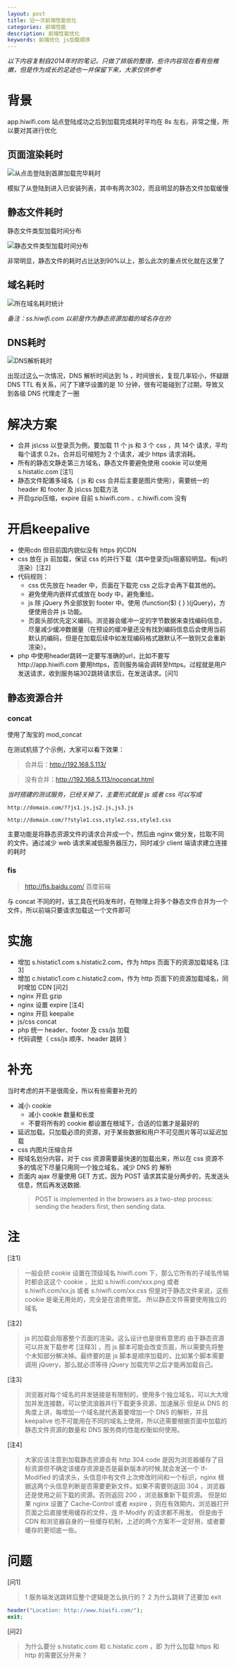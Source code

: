 ```yaml
---
layout: post
title: 记一次前端性能优化
categories: 前端性能
description: 前端性能优化
keywords: 前端优化 js加载顺序
---
```


*以下内容复制自2014年时的笔记，只做了排版的整理，些许内容现在看有些稚嫩，但是作为成长的足迹也一并保留下来，大家仅供参考*

# 背景

app.hiwifi.com 站点登陆成功之后到加载完成耗时平均在 8s 左右，非常之慢，所以要对其进行优化

## 页面渲染耗时

![从点击登陆到首屏加载完毕耗时](/images/posts/front_end/time-statistics.png)

模拟了从登陆到进入已安装列表，其中有两次302，而且明显的静态文件加载缓慢

## 静态文件耗时

静态文件类型加载时间分布

![静态文件类型加载时间分布](/images/posts/front_end/static-file-time-statistics.png)

非常明显，静态文件的耗时占比达到90%以上，那么此次的重点优化就在这里了

## 域名耗时

![所在域名耗时统计](/images/posts/front_end/dns-time-statistics.png)

*备注：ss.hiwifi.com 以前是作为静态资源加载的域名存在的*

## DNS耗时

![DNS解析耗时](/images/posts/front_end/dns-reslove-time-statistics.png)

出现过这么一次情况，DNS 解析时间达到 1s ，时间很长，复现几率较小，怀疑跟 DNS TTL 有关系，问了下建华设置的是 10 分钟，很有可能碰到了过期，导致又到各级 DNS 代理走了一圈

# 解决方案

* 合并 js\css 以登录页为例，要加载 11 个 js 和 3 个 css ，共 14个 请求，平均每个请求 0.2s，合并后可缩短为 2 个请求，减少 https 请求消耗。
* 所有的静态文静走第三方域名，静态文件要避免使用 cookie  可以使用 s.histatic.com [注1]
* 静态文件配置多域名（ js 和 css 合并后主要是图片使用），需要统一的 header 和 footer 及 js\css 加载方法
* 开启gzip压缩，expire 目前 s.hiwifi.com 、c.hiwifi.com 没有
# 开启keepalive
* 使用cdn  但目前国内貌似没有 https 的CDN
* css 放在 js 前加载，保证 css 的并行下载（其中登录页js阻塞较明显。有js的渲染）[注2]
* 代码规则：
    * css 优先放在 header 中，页面在下载完 css 之后才会再下载其他的。
    * 避免使用内嵌样式或放在 body 中，避免重绘。
    * js 除 jQuery 外全部放到 footer 中。使用 (function($) { } )(jQuery)，方便使用合并 js 功能。
    * 页面头部优先定义编码。浏览器会缓冲一定的字节数据来查找编码信息，尽量减少缓冲数据量（在预设的缓冲量还没有找到编码信息后会使用当前默认的编码，但是在加载后续中如发现编码格式跟默认不一致则又会重新渲染）。
* php 中使用header跳转一定要写准确的url，比如不要写http://app.hiwifi.com 要用https，否则服务端会调转至https。过程就是用户发送请求，收到服务端302跳转请求后，在发送请求。[问1]

## 静态资源合并 

### concat

使用了淘宝的 mod_concat

在测试机搭了个示例，大家可以看下效果：

>合并后：http://192.168.5.113/

>没有合并：http://192.168.5.113/noconcat.html

*当时搭建的测试服务，已经关掉了，主要形式就是 js 或者 css 可以写成*

``` http
http://domain.com/??js1.js,js2.js,js3.js

http://domain.com/??style1.css,style2.css,style3.css
```

主要功能是将静态资源文件的请求合并成一个，然后由 nginx 做分发，拉取不同的文件。通过减少 web 请求来减低服务器压力，同时减少 client 端请求建立连接的耗时

### fis

>http://fis.baidu.com/ 百度前端

与 concat 不同的时，该工具在代码发布时，在物理上将多个静态文件合并为一个文件，所以前端只要请求加载这一个文件即可

# 实施
* 增加 s.histatic1.com s.histatic2.com，作为 https 页面下的资源加载域名 [注3]
* 增加 c.histatic1.com c.histatic2.com，作为 http 页面下的资源加载域名，同时增加 CDN [问2]
* nginx 开启 gzip
* nginx 设置 expire [注4]
* nginx 开启 keepalie
* js/css concat
* php 统一 header、footer 及 css/js 加载
* 代码调整（ css/js 顺序、header 跳转 ）

# 补充

当时考虑的并不是很周全，所以有些需要补充的

* 减小 cookie
  * 减小 cookie 数量和长度
  * 不要将所有的 cookie 都设置在根域下，合适的位置才是最好的
* 延迟加载。只加载必须的资源，对于某些数据和用户不可见图片等可以延迟加载
* css 内图片压缩合并
* 按域名划分内容，对于 css 资源需要最快速的加载出来，所以在 css 资源不多的情况下尽量只用同一个独立域名，减少 DNS 的 解析
* 页面内 ajax 尽量使用 GET 方式，因为 POST 请求其实是分两步的，先发送头信息，然后再发送数据.
    >POST is implemented in the browsers as a two-step process: sending the headers first, then sending data.

# 注

[注1]

>一般会把 cookie 设置在顶级域名 hiwifi.com 下，那么它所有的子域名传输时都会这这个 cookie ，比如 s.hiwifi.com/xxx.png 或者  s.hiwifi.com/xx.js 或者 s.hiwifi.com/xx.css 
>但是对于静态文件来说，这些 cookie 是毫无用处的，完全是在浪费带宽。
>所以静态文件需要使用独立的域名

[注2]

> js 的加载会阻塞整个页面的渲染。这么设计也是很有意思的
> 由于静态资源可以并发下载参考 [注释3] ，而 js 脚本可能会改变页面，所以需要先将整个未知部分解决掉。最终要的是 js 脚本是顺序加载的，比如某个脚本需要调用 jQuery，那么就必须等待 jQuery 加载完毕之后才能再加载自己。

[注3]

>浏览器对每个域名的并发链接是有限制的，使用多个独立域名，可以大大增加并发连接数，可以使流浪器并行下载更多资源，加速展示
>但是从 DNS 的角度上讲，每增加一个域名就代表着要增加一个 DNS 的解析，并且 keepalive 也不可能用在不同的域名上使用，所以还需要根据页面中加载的静态文件资源的数量和 DNS 服务商的性能权衡如何使用。

[注4]

>大家应该注意到加载静态资源会有 http 304 code 是因为浏览器缓存了目标资源但不确定该缓存资源是否是最新版本的时候,就会发送一个 If-Modified 的请求头，头信息中有文件上次修改时间和一个标识，nginx 根据这两个头信息判断是否需要更新文件。如果不需要则返回 304 ，浏览器还是使用之前下载的资源。否则返回 200 ，浏览器重新下载资源。
>但是如果 nginx 设置了 Cache-Control 或者 expire ，则在有效期内，浏览器打开页面之后直接使用缓存的文件，连 If-Modify 的请求都不用发。
>但是由于 CDN 和浏览器自身的一些缓存机制，上述的两个方案不一定好用，或者要缓存的更彻底一些。

# 问题
[问1]

>1 服务端发送跳转后整个逻辑是怎么执行的？
>2 为什么跳转了还要加 exit
```php 
header("Location: http://www.hiwifi.com/"); 
exit;
```

[问2]

>为什么要分 s.histatic.com 和 c.histatic.com ，即 为什么加载 https 和 http 的需要区分开来？
